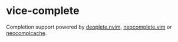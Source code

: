 # vice-complete
Completion support powered by [deoplete.nvim][deoplete],
[neocomplete.vim][neocomplete] or [neocomplcache][neocomplcache].

[deoplete]:      https://github.com/Shougo/deoplete.nvim
[neocomplete]:   https://github.com/Shougo/neocomplete.vim
[neocomplcache]: https://github.com/Shougo/neocomplcache
